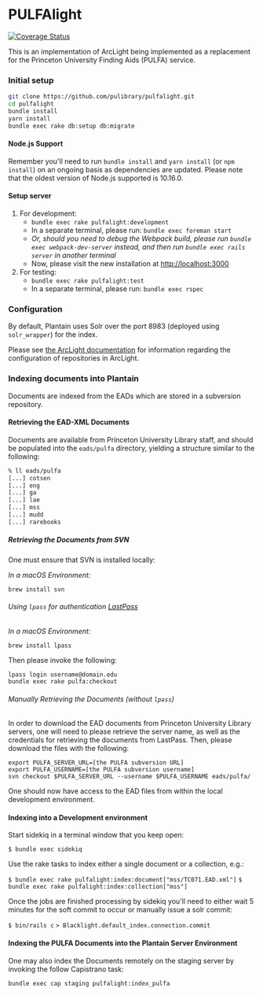 # PULFAlight
[![Coverage Status](https://coveralls.io/repos/github/pulibrary/pulfalight/badge.svg?branch=master)](https://coveralls.io/github/pulibrary/pulfalight?branch=master)

This is an implementation of ArcLight being implemented as a replacement for the
 Princeton University Finding Aids (PULFA) service.

### Initial setup
```sh
git clone https://github.com/pulibrary/pulfalight.git
cd pulfalight
bundle install
yarn install
bundle exec rake db:setup db:migrate
```

#### Node.js Support
Remember you'll need to run `bundle install` and `yarn install` (or `npm
install`) on an ongoing basis as dependencies are updated.  Please note that the
oldest version of Node.js supported is 10.16.0.

#### Setup server
1. For development:
   - `bundle exec rake pulfalight:development`
   - In a separate terminal, please run: `bundle exec foreman start`
   - _Or, should you need to debug the Webpack build, please run `bundle exec webpack-dev-server` instead, and then run `bundle exec rails server` in another terminal_
   - Now, please visit the new installation at
     [http://localhost:3000](http://localhost:3000)
2. For testing:
   - `bundle exec rake pulfalight:test`
   - In a separate terminal, please run: `bundle exec rspec`

### Configuration
By default, Plantain uses Solr over the port 8983 (deployed using
`solr_wrapper`) for the index.

Please see [the ArcLight
documentation](https://github.com/projectblacklight/arclight/wiki/Indexing-EAD-in-ArcLight#repository-configuration)
for information regarding the configuration of repositories in ArcLight.

### Indexing documents into Plantain

Documents are indexed from the EADs which are stored in a subversion
repository.

#### Retrieving the EAD-XML Documents
Documents are available from Princeton University Library staff, and should be
populated into the `eads/pulfa` directory, yielding a structure similar to the
following:

```bash
% ll eads/pulfa
[...] cotsen
[...] eng
[...] ga
[...] lae
[...] mss
[...] mudd
[...] rarebooks
```

##### Retrieving the Documents from SVN

One must ensure that SVN is installed locally:

*In a macOS Environment:*
```
brew install svn
```

###### Using `lpass` for authentication [LastPass](https://lastpass.com)

*In a macOS Environment:*
```
brew install lpass
```

Then please invoke the following:
```
lpass login username@domain.edu
bundle exec rake pulfa:checkout
```

###### Manually Retrieving the Documents (without `lpass`)
In order to download the EAD documents from Princeton University Library
servers, one will need to please retrieve the server name, as well as the
credentials for retrieving the documents from LastPass. Then, please download
the files with the following:

```
export PULFA_SERVER_URL=[the PULFA subversion URL]
export PULFA_USERNAME=[the PULFA subversion username]
svn checkout $PULFA_SERVER_URL --username $PULFA_USERNAME eads/pulfa/
```

One should now have access to the EAD files from within the local development
environment.

#### Indexing into a Development environment

Start sidekiq in a terminal window that you keep open:

`$ bundle exec sidekiq`

Use the rake tasks to index either a single document or a collection, e.g.:

`$ bundle exec rake pulfalight:index:document["mss/TC071.EAD.xml"]`
`$ bundle exec rake pulfalight:index:collection["mss"]`

Once the jobs are finished processing by sidekiq you'll need to either wait 5 minutes for the soft commit to occur or manually issue a solr commit:

`$ bin/rails c`
`> Blacklight.default_index.connection.commit`

#### Indexing the PULFA Documents into the Plantain Server Environment
One may also index the Documents remotely on the staging server by invoking the
follow Capistrano task:

```bash
bundle exec cap staging pulfalight:index_pulfa
```
